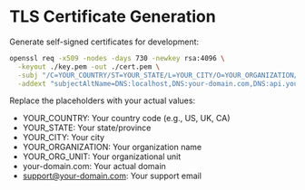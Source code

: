 # TLS Certificate Generation

Generate self-signed certificates for development:

```bash
openssl req -x509 -nodes -days 730 -newkey rsa:4096 \
  -keyout ./key.pem -out ./cert.pem \
  -subj "/C=YOUR_COUNTRY/ST=YOUR_STATE/L=YOUR_CITY/O=YOUR_ORGANIZATION/OU=YOUR_ORG_UNIT/CN=your-domain.com/emailAddress=support@your-domain.com" \
  -addext "subjectAltName=DNS:localhost,DNS:your-domain.com,DNS:api.your-domain.com,IP:127.0.0.1"
```

Replace the placeholders with your actual values:
- YOUR_COUNTRY: Your country code (e.g., US, UK, CA)
- YOUR_STATE: Your state/province
- YOUR_CITY: Your city
- YOUR_ORGANIZATION: Your organization name
- YOUR_ORG_UNIT: Your organizational unit
- your-domain.com: Your actual domain
- support@your-domain.com: Your support email
